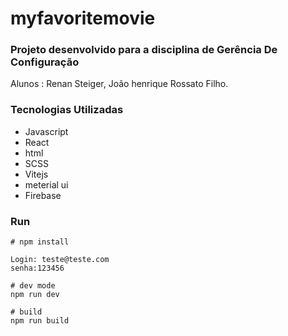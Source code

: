 # myfavoritemovie


### Projeto desenvolvido para a disciplina de Gerência De Configuração
Alunos : Renan Steiger, João henrique Rossato Filho.

### Tecnologias Utilizadas
* Javascript
* React
* html
* SCSS
* Vitejs
* meterial ui
* Firebase
          
### Run

```
# npm install

Login: teste@teste.com
senha:123456

# dev mode
npm run dev

# build
npm run build
```
